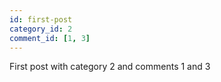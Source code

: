 ```yaml
---
id: first-post
category_id: 2
comment_id: [1, 3]
---
```


First post with category 2 and comments 1 and 3
